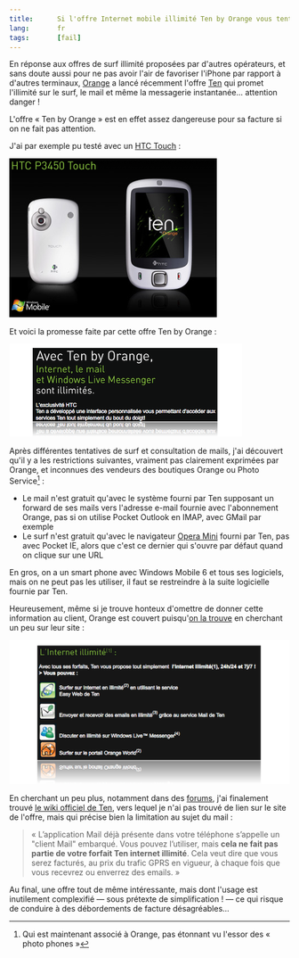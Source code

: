 ```yaml
---
title:      Si l'offre Internet mobile illimité Ten by Orange vous tente, faites attention à votre facture !
lang:       fr
tags:       [fail]
---
```


En réponse aux offres de surf illimité proposées par d'autres opérateurs, et sans doute aussi pour ne pas avoir l'air de favoriser l'iPhone par rapport à d'autres terminaux, [Orange](http://www.orange.com/fr_FR/) a lancé récemment l'offre [Ten](http://www.ten.fr/) qui promet l'illimité sur le surf, le mail et même la messagerie instantanée… attention danger !

L'offre « Ten by Orange » est en effet assez dangereuse pour sa facture si on ne fait pas attention.

J'ai par exemple pu testé avec un [HTC Touch](http://www.ten.fr/telephone_details.php?id=12030918074022) :

![](HTC-Touch.png "HTC Touch")

Et voici la promesse faite par cette offre Ten by Orange :

![](Ten-by-Orange.png "Ten by Orange")

Après différentes tentatives de surf et consultation de mails, j'ai découvert qu'il y a les restrictions suivantes, vraiment pas clairement exprimées par Orange, et inconnues des vendeurs des boutiques Orange ou Photo Service[^1] :

- Le mail n'est gratuit qu'avec le système fourni par Ten supposant un forward de ses mails vers l'adresse e-mail fournie avec l'abonnement Orange, pas si on utilise Pocket Outlook en IMAP, avec GMail par exemple
- Le surf n'est gratuit qu'avec le navigateur [Opera Mini](http://www.operamini.com/) fourni par Ten, pas avec Pocket IE, alors que c'est ce dernier qui s'ouvre par défaut quand on clique sur une URL

En gros, on a un smart phone avec Windows Mobile 6 et tous ses logiciels, mais on ne peut pas les utiliser, il faut se restreindre à la suite logicielle fournie par Ten.

Heureusement, même si je trouve honteux d'omettre de donner cette information au client, Orange est couvert puisqu'[on la trouve](http://www.ten.fr/services_ten.php) en cherchant un peu sur leur site :

![](Ten-Internet-Illimite.png "L'Internet illimité façon Ten")

En cherchant un peu plus, notamment dans des [forums](http://www.forummobiles.com/index.php?showtopic=163316), j'ai finalement trouvé [le wiki officiel de Ten](http://wiki.ten.fr/wiki/index.php?title=Internet), vers lequel je n'ai pas trouvé de lien sur le site de l'offre, mais qui précise bien la limitation au sujet du mail :

> « L’application Mail déjà présente dans votre téléphone s’appelle un "client Mail" embarqué. Vous pouvez l’utiliser, mais **cela ne fait pas partie de votre forfait Ten internet illimité**. Cela veut dire que vous serez facturés, au prix du trafic GPRS en vigueur, à chaque fois que vous recevrez ou enverrez des emails. »

Au final, une offre tout de même intéressante, mais dont l'usage est inutilement complexifié — sous prétexte de simplification ! — ce qui risque de conduire à des débordements de facture désagréables…

[^1]: Qui est maintenant associé à Orange, pas étonnant vu l'essor des « photo phones »
